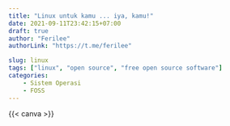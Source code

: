 ```yaml
---
title: "Linux untuk kamu ... iya, kamu!"
date: 2021-09-11T23:42:15+07:00
draft: true
author: "Ferilee"
authorLink: "https://t.me/ferilee"

slug: linux
tags: ["linux", "open source", "free open source software"]
categories:
    - Sistem Operasi
    - FOSS
---
```


{{< canva >}}
